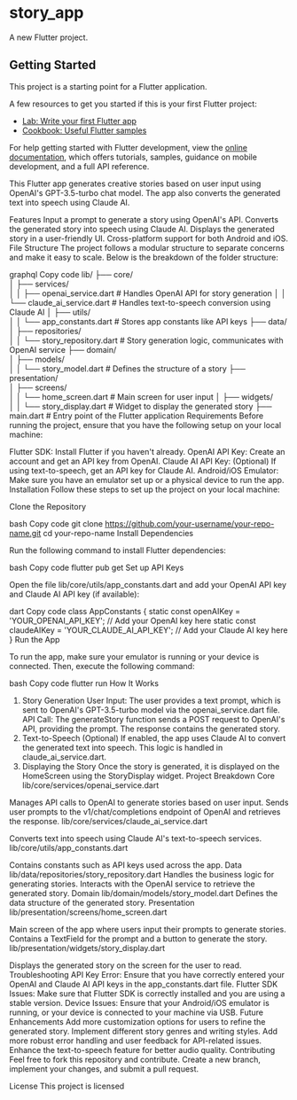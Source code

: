 # story_app

A new Flutter project.

## Getting Started

This project is a starting point for a Flutter application.

A few resources to get you started if this is your first Flutter project:

- [Lab: Write your first Flutter app](https://docs.flutter.dev/get-started/codelab)
- [Cookbook: Useful Flutter samples](https://docs.flutter.dev/cookbook)

For help getting started with Flutter development, view the
[online documentation](https://docs.flutter.dev/), which offers tutorials,
samples, guidance on mobile development, and a full API reference.

This Flutter app generates creative stories based on user input using OpenAI's GPT-3.5-turbo chat model. The app also converts the generated text into speech using Claude AI.

Features
Input a prompt to generate a story using OpenAI's API.
Converts the generated story into speech using Claude AI.
Displays the generated story in a user-friendly UI.
Cross-platform support for both Android and iOS.
File Structure
The project follows a modular structure to separate concerns and make it easy to scale. Below is the breakdown of the folder structure:

graphql
Copy code
lib/
├── core/                         
│   ├── services/                 
│   │   ├── openai_service.dart    # Handles OpenAI API for story generation
│   │   └── claude_ai_service.dart # Handles text-to-speech conversion using Claude AI
│   ├── utils/                    
│   │   └── app_constants.dart     # Stores app constants like API keys
├── data/                         
│   ├── repositories/             
│   │   └── story_repository.dart  # Story generation logic, communicates with OpenAI service
├── domain/                       
│   ├── models/                   
│   │   └── story_model.dart       # Defines the structure of a story
├── presentation/                 
│   ├── screens/                  
│   │   └── home_screen.dart       # Main screen for user input
│   ├── widgets/                  
│   │   └── story_display.dart     # Widget to display the generated story
├── main.dart                      # Entry point of the Flutter application
Requirements
Before running the project, ensure that you have the following setup on your local machine:

Flutter SDK: Install Flutter if you haven't already.
OpenAI API Key: Create an account and get an API key from OpenAI.
Claude AI API Key: (Optional) If using text-to-speech, get an API key for Claude AI.
Android/iOS Emulator: Make sure you have an emulator set up or a physical device to run the app.
Installation
Follow these steps to set up the project on your local machine:

Clone the Repository

bash
Copy code
git clone https://github.com/your-username/your-repo-name.git
cd your-repo-name
Install Dependencies

Run the following command to install Flutter dependencies:

bash
Copy code
flutter pub get
Set up API Keys

Open the file lib/core/utils/app_constants.dart and add your OpenAI API key and Claude AI API key (if available):

dart
Copy code
class AppConstants {
  static const openAIKey = 'YOUR_OPENAI_API_KEY';  // Add your OpenAI key here
  static const claudeAIKey = 'YOUR_CLAUDE_AI_API_KEY';  // Add your Claude AI key here
}
Run the App

To run the app, make sure your emulator is running or your device is connected. Then, execute the following command:

bash
Copy code
flutter run
How It Works
1. Story Generation
User Input: The user provides a text prompt, which is sent to OpenAI's GPT-3.5-turbo model via the openai_service.dart file.
API Call: The generateStory function sends a POST request to OpenAI's API, providing the prompt. The response contains the generated story.
2. Text-to-Speech (Optional)
If enabled, the app uses Claude AI to convert the generated text into speech. This logic is handled in claude_ai_service.dart.
3. Displaying the Story
Once the story is generated, it is displayed on the HomeScreen using the StoryDisplay widget.
Project Breakdown
Core
lib/core/services/openai_service.dart

Manages API calls to OpenAI to generate stories based on user input.
Sends user prompts to the v1/chat/completions endpoint of OpenAI and retrieves the response.
lib/core/services/claude_ai_service.dart

Converts text into speech using Claude AI's text-to-speech services.
lib/core/utils/app_constants.dart

Contains constants such as API keys used across the app.
Data
lib/data/repositories/story_repository.dart
Handles the business logic for generating stories.
Interacts with the OpenAI service to retrieve the generated story.
Domain
lib/domain/models/story_model.dart
Defines the data structure of the generated story.
Presentation
lib/presentation/screens/home_screen.dart

Main screen of the app where users input their prompts to generate stories.
Contains a TextField for the prompt and a button to generate the story.
lib/presentation/widgets/story_display.dart

Displays the generated story on the screen for the user to read.
Troubleshooting
API Key Error: Ensure that you have correctly entered your OpenAI and Claude AI API keys in the app_constants.dart file.
Flutter SDK Issues: Make sure that Flutter SDK is correctly installed and you are using a stable version.
Device Issues: Ensure that your Android/iOS emulator is running, or your device is connected to your machine via USB.
Future Enhancements
Add more customization options for users to refine the generated story.
Implement different story genres and writing styles.
Add more robust error handling and user feedback for API-related issues.
Enhance the text-to-speech feature for better audio quality.
Contributing
Feel free to fork this repository and contribute. Create a new branch, implement your changes, and submit a pull request.

License
This project is licensed

